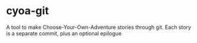 # cyoa-git
A tool to make Choose-Your-Own-Adventure stories through git. Each story is a separate commit, plus an optional epilogue
